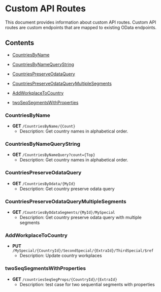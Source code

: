 # Custom API Routes

This document provides information about custom API routes. Custom API routes are custom endpoints that are mapped to existing OData endpoints.

## Contents
- [CountriesByName](#CountriesByName)

- [CountriesByNameQueryString](#CountriesByNameQueryString)

- [CountriesPreserveOdataQuery](#CountriesPreserveOdataQuery)

- [CountriesPreserveOdataQueryMultipleSegments](#CountriesPreserveOdataQueryMultipleSegments)

- [AddWorkplaceToCountry](#AddWorkplaceToCountry)

- [twoSeqSegmentsWithProperties](#twoSeqSegmentsWithProperties)

### CountriesByName
- **GET** `/CountriesByName/{Count}`
  - Description: Get country names in alphabetical order.
### CountriesByNameQueryString
- **GET** `/CountriesByNameQuery?count={Top}`
  - Description: Get country names in alphabetical order.
### CountriesPreserveOdataQuery
- **GET** `/CountriesByOdata/{MyId}`
  - Description: Get country preserve odata query
### CountriesPreserveOdataQueryMultipleSegments
- **GET** `/CountriesByOdataSegments/{MyId}/MySpecial`
  - Description: Get country preserve odata query with multiple segments
### AddWorkplaceToCountry
- **PUT** `/MySpecial/{CountryId}/SecondSpecial/{ExtraId}/ThirdSpecial/$ref`
  - Description: Update country workplaces
### twoSeqSegmentsWithProperties
- **GET** `/countriesSeqSegProps/{CountryId}/{ExtraId}`
  - Description: test case for two sequential segments with properties